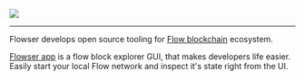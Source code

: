 ![](https://github.com/onflowser/.github/blob/main/profile/flowser-banner.png?raw=true)

<hr/>

Flowser develops open source tooling for [Flow blockchain](https://www.onflow.org/) ecosystem.

[Flowser app](https://github.com/onflowser/flowser) is a flow block explorer GUI, that makes developers life easier.
Easily start your local Flow network and inspect it's state right from the UI.
